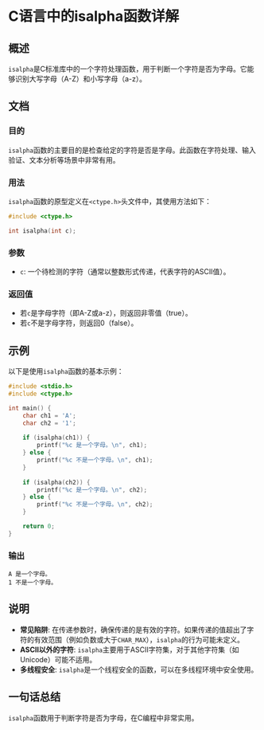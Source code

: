 <!--
Meta Description: # C语言中的isalpha函数详解 ## 概述 `isalpha`是C标准库中的一个字符处理函数，用于判断一个字符是否为字母。它能够识别大写字母（A-Z）和小写字母（a-z）。 ## 文档 ### 目的 `isalpha`函数的主要目的是检查给定的字符是否是字母。此函数在字符处理、输入验证、文本分...
Meta Keywords: isalpha, ch1, ch2, printf, ctype
-->

# C语言中的isalpha函数详解

## 概述
`isalpha`是C标准库中的一个字符处理函数，用于判断一个字符是否为字母。它能够识别大写字母（A-Z）和小写字母（a-z）。

## 文档
### 目的
`isalpha`函数的主要目的是检查给定的字符是否是字母。此函数在字符处理、输入验证、文本分析等场景中非常有用。

### 用法
`isalpha`函数的原型定义在`<ctype.h>`头文件中，其使用方法如下：

```c
#include <ctype.h>

int isalpha(int c);
```

### 参数
- `c`: 一个待检测的字符（通常以整数形式传递，代表字符的ASCII值）。

### 返回值
- 若`c`是字母字符（即A-Z或a-z），则返回非零值（true）。
- 若`c`不是字母字符，则返回0（false）。

## 示例
以下是使用`isalpha`函数的基本示例：

```c
#include <stdio.h>
#include <ctype.h>

int main() {
    char ch1 = 'A';
    char ch2 = '1';
    
    if (isalpha(ch1)) {
        printf("%c 是一个字母。\n", ch1);
    } else {
        printf("%c 不是一个字母。\n", ch1);
    }
    
    if (isalpha(ch2)) {
        printf("%c 是一个字母。\n", ch2);
    } else {
        printf("%c 不是一个字母。\n", ch2);
    }

    return 0;
}
```

### 输出
```
A 是一个字母。
1 不是一个字母。
```

## 说明
- **常见陷阱**: 在传递参数时，确保传递的是有效的字符。如果传递的值超出了字符的有效范围（例如负数或大于`CHAR_MAX`），`isalpha`的行为可能未定义。
- **ASCII以外的字符**: `isalpha`主要用于ASCII字符集，对于其他字符集（如Unicode）可能不适用。
- **多线程安全**: `isalpha`是一个线程安全的函数，可以在多线程环境中安全使用。

## 一句话总结
`isalpha`函数用于判断字符是否为字母，在C编程中非常实用。